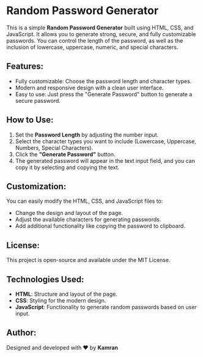 # Random Password Generator

This is a simple **Random Password Generator** built using HTML, CSS, and JavaScript. It allows you to generate strong, secure, and fully customizable passwords. You can control the length of the password, as well as the inclusion of lowercase, uppercase, numeric, and special characters.

## Features:
- Fully customizable: Choose the password length and character types.
- Modern and responsive design with a clean user interface.
- Easy to use: Just press the "Generate Password" button to generate a secure password.

## How to Use:
1. Set the **Password Length** by adjusting the number input.
2. Select the character types you want to include (Lowercase, Uppercase, Numbers, Special Characters).
3. Click the **"Generate Password"** button.
4. The generated password will appear in the text input field, and you can copy it by selecting and copying the text.

## Customization:
You can easily modify the HTML, CSS, and JavaScript files to:
- Change the design and layout of the page.
- Adjust the available characters for generating passwords.
- Add additional functionality like copying the password to clipboard.

## License:
This project is open-source and available under the MIT License.

## Technologies Used:
- **HTML**: Structure and layout of the page.
- **CSS**: Styling for the modern design.
- **JavaScript**: Functionality to generate random passwords based on user input.

## Author:
Designed and developed with ❤️ by **Kamran**
